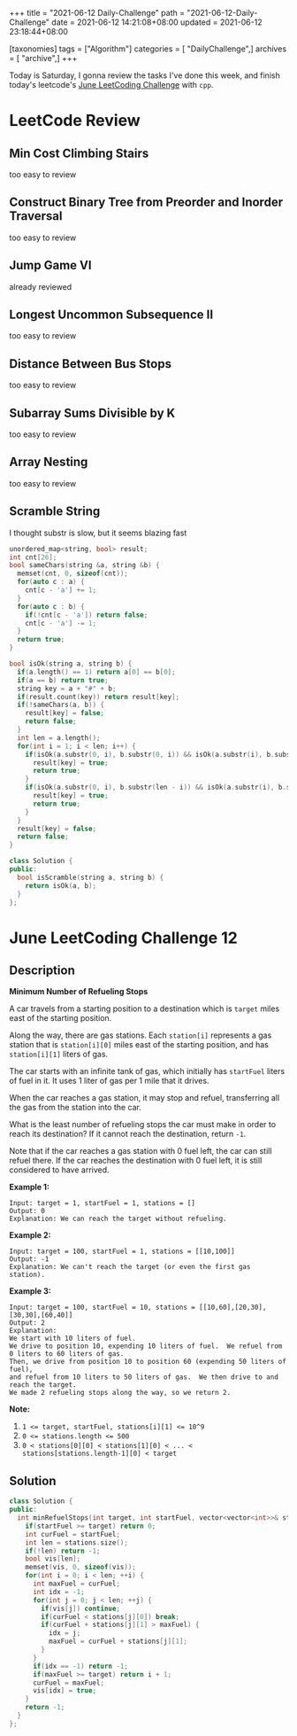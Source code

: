 +++
title = "2021-06-12 Daily-Challenge"
path = "2021-06-12-Daily-Challenge"
date = 2021-06-12 14:21:08+08:00
updated = 2021-06-12 23:18:44+08:00

[taxonomies]
tags = ["Algorithm"]
categories = [ "DailyChallenge",]
archives = [ "archive",]
+++

Today is Saturday, I gonna review the tasks I've done this week, and finish today's leetcode's [June LeetCoding Challenge](https://leetcode.com/explore/challenge/card/june-leetcoding-challenge-2021/604/week-2-june-8th-june-14th/3776/) with `cpp`.

<!-- more -->

# LeetCode Review

## Min Cost Climbing Stairs

too easy to review

## Construct Binary Tree from Preorder and Inorder Traversal

too easy to review

## Jump Game VI

already reviewed

## Longest Uncommon Subsequence II

too easy to review

## Distance Between Bus Stops

too easy to review

## Subarray Sums Divisible by K

too easy to review

## Array Nesting

too easy to review

## Scramble String

I thought substr is slow, but it seems blazing fast

``` cpp
unordered_map<string, bool> result;
int cnt[26];
bool sameChars(string &a, string &b) {
  memset(cnt, 0, sizeof(cnt));
  for(auto c : a) {
    cnt[c - 'a'] += 1;
  }
  for(auto c : b) {
    if(!cnt[c - 'a']) return false;
    cnt[c - 'a'] -= 1;
  }
  return true;
}

bool isOk(string a, string b) {
  if(a.length() == 1) return a[0] == b[0];
  if(a == b) return true;
  string key = a + "#" + b;
  if(result.count(key)) return result[key];
  if(!sameChars(a, b)) {
    result[key] = false;
    return false;
  }
  int len = a.length();
  for(int i = 1; i < len; i++) {
    if(isOk(a.substr(0, i), b.substr(0, i)) && isOk(a.substr(i), b.substr(i))) {
      result[key] = true;
      return true;
    }
    if(isOk(a.substr(0, i), b.substr(len - i)) && isOk(a.substr(i), b.substr(0, len - i))) {
      result[key] = true;
      return true;
    }
  }
  result[key] = false;
  return false;
}

class Solution {
public:
  bool isScramble(string a, string b) {
    return isOk(a, b);
  }
};
```

# June LeetCoding Challenge 12

## Description

**Minimum Number of Refueling Stops**

A car travels from a starting position to a destination which is `target` miles east of the starting position.

Along the way, there are gas stations. Each `station[i]` represents a gas station that is `station[i][0]` miles east of the starting position, and has `station[i][1]` liters of gas.

The car starts with an infinite tank of gas, which initially has `startFuel` liters of fuel in it. It uses 1 liter of gas per 1 mile that it drives.

When the car reaches a gas station, it may stop and refuel, transferring all the gas from the station into the car.

What is the least number of refueling stops the car must make in order to reach its destination? If it cannot reach the destination, return `-1`.

Note that if the car reaches a gas station with 0 fuel left, the car can still refuel there. If the car reaches the destination with 0 fuel left, it is still considered to have arrived.

 

**Example 1:**

```
Input: target = 1, startFuel = 1, stations = []
Output: 0
Explanation: We can reach the target without refueling.
```

**Example 2:**

```
Input: target = 100, startFuel = 1, stations = [[10,100]]
Output: -1
Explanation: We can't reach the target (or even the first gas station).
```

**Example 3:**

```
Input: target = 100, startFuel = 10, stations = [[10,60],[20,30],[30,30],[60,40]]
Output: 2
Explanation: 
We start with 10 liters of fuel.
We drive to position 10, expending 10 liters of fuel.  We refuel from 0 liters to 60 liters of gas.
Then, we drive from position 10 to position 60 (expending 50 liters of fuel),
and refuel from 10 liters to 50 liters of gas.  We then drive to and reach the target.
We made 2 refueling stops along the way, so we return 2.
```

 

**Note:**

1. `1 <= target, startFuel, stations[i][1] <= 10^9`
2. `0 <= stations.length <= 500`
3. `0 < stations[0][0] < stations[1][0] < ... < stations[stations.length-1][0] < target`

## Solution

``` cpp
class Solution {
public:
  int minRefuelStops(int target, int startFuel, vector<vector<int>>& stations) {
    if(startFuel >= target) return 0;
    int curFuel = startFuel;
    int len = stations.size();
    if(!len) return -1;
    bool vis[len];
    memset(vis, 0, sizeof(vis));
    for(int i = 0; i < len; ++i) {
      int maxFuel = curFuel;
      int idx = -1;
      for(int j = 0; j < len; ++j) {
        if(vis[j]) continue;
        if(curFuel < stations[j][0]) break;
        if(curFuel + stations[j][1] > maxFuel) {
          idx = j;
          maxFuel = curFuel + stations[j][1];
        }
      }
      if(idx == -1) return -1;
      if(maxFuel >= target) return i + 1;
      curFuel = maxFuel;
      vis[idx] = true;
    }
    return -1;
  }
};
```
